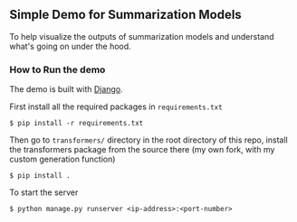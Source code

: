 ## Simple Demo for Summarization Models
To help visualize the outputs of summarization models and understand what's going on under the hood.

### How to Run the demo
The demo is built with [Django](https://www.djangoproject.com/). 

First install all the required packages in `requirements.txt` 
```
$ pip install -r requirements.txt
```

Then go to `transformers/` directory in the root directory of this repo, install the transformers package from the source
 there (my own fork, with my custom generation function)
```
$ pip install .
``` 
To start the server
```
$ python manage.py runserver <ip-address>:<port-number>
```